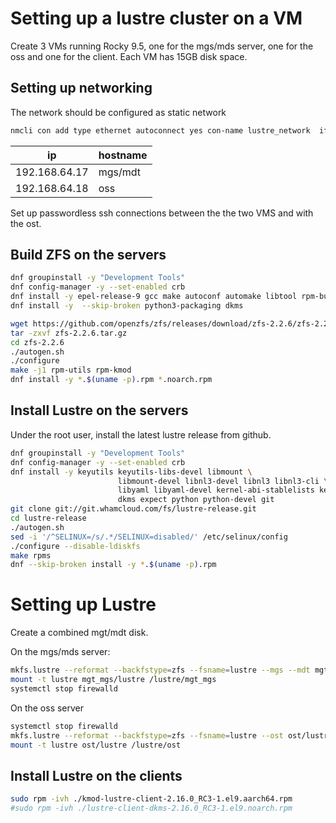 
# Setting up a lustre cluster on a VM

Create 3 VMs running Rocky 9.5, one for the mgs/mds server, one for the oss and one for the client.
Each VM has 15GB disk space.

## Setting up networking

The network should be configured as static network

```bash
nmcli con add type ethernet autoconnect yes con-name lustre_network  ifname enp0s1 ip4 192.168.64.17 gw4 192.168.64.1 ipv4.dns 192.168.64.1
```

ip | hostname
-- | ---
192.168.64.17 |  mgs/mdt
192.168.64.18 |  oss

Set up passwordless ssh connections between the the two VMS and with the ost.
## Build ZFS on the servers

```bash
dnf groupinstall -y "Development Tools"
dnf config-manager -y --set-enabled crb
dnf install -y epel-release-9 gcc make autoconf automake libtool rpm-build kernel-rpm-macros libtirpc-devel libblkid-devel libuuid-devel libudev-devel openssl-devel zlib-devel libaio-devel libattr-devel elfutils-libelf-devel kernel-devel-$(uname -r) kernel-abi-stablelists-$(uname -r | sed 's/\.[^.]\+$//') python3 python3-devel python3-setuptools python3-cffi libffi-devel
dnf install -y  --skip-broken python3-packaging dkms

wget https://github.com/openzfs/zfs/releases/download/zfs-2.2.6/zfs-2.2.6.tar.gz
tar -zxvf zfs-2.2.6.tar.gz 
cd zfs-2.2.6
./autogen.sh
./configure
make -j1 rpm-utils rpm-kmod
dnf install -y *.$(uname -p).rpm *.noarch.rpm
```

## Install Lustre on the servers

Under the root user, install the latest lustre release from github.

```bash
dnf groupinstall -y "Development Tools" 
dnf config-manager -y --set-enabled crb
dnf install -y keyutils keyutils-libs-devel libmount \
                        libmount-devel libnl3-devel libnl3 libnl3-cli \
                        libyaml libyaml-devel kernel-abi-stablelists kernel-rpm-macros \
                        dkms expect python python-devel git
git clone git://git.whamcloud.com/fs/lustre-release.git
cd lustre-release
./autogen.sh
sed -i '/^SELINUX=/s/.*/SELINUX=disabled/' /etc/selinux/config 
./configure --disable-ldiskfs
make rpms
dnf --skip-broken install -y *.$(uname -p).rpm
```

# Setting up Lustre

Create a combined mgt/mdt disk.

On the mgs/mds server:

```bash
mkfs.lustre --reformat --backfstype=zfs --fsname=lustre --mgs --mdt mgt_mgs/lustre  /dev/vdb
mount -t lustre mgt_mgs/lustre /lustre/mgt_mgs
systemctl stop firewalld
```

On the oss server

```bash
systemctl stop firewalld
mkfs.lustre --reformat --backfstype=zfs --fsname=lustre --ost ost/lustre --mgsnode=192.168.64.17@tpc0 --index=0  /dev/vdb
mount -t lustre ost/lustre /lustre/ost
```

## Install Lustre on the clients

```bash
sudo rpm -ivh ./kmod-lustre-client-2.16.0_RC3-1.el9.aarch64.rpm
#sudo rpm -ivh ./lustre-client-dkms-2.16.0_RC3-1.el9.noarch.rpm
```